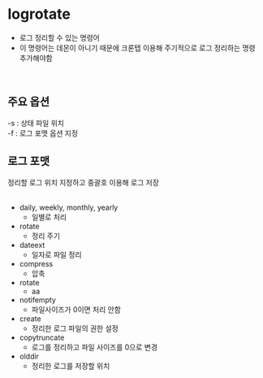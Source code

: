 logrotate
===
- 로그 정리할 수 있는 명령어  
- 이 명령어는 데몬이 아니기 때문에 크론탭 이용해 주기적으로 로그 정리하는 명령 추가해야함  
<br>  

## 주요 옵션  
-s : 상태 파일 위치  
-f : 로그 포맷 옵션 지정  
  
## 로그 포맷  
정리할 로그 위치 지정하고 중괄호 이용해 로그 저장  
<br>  
- daily, weekly, monthly, yearly  
  - 일별로 처리  
- rotate  
  - 정리 주기  
- dateext  
  - 일자로 파일 정리  
- compress  
  - 압축  
- rotate  
  - aa  
- notifempty  
  - 파일사이즈가 0이면 처리 안함  
- create  
  - 정리한 로그 파일의 권한 설정  
- copytruncate  
  - 로그를 정리하고 파일 사이즈를 0으로 변경  
- olddir  
  - 정리한 로그를 저장할 위치  
  
